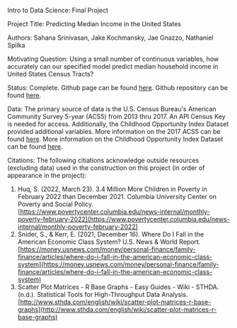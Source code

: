 Intro to Data Science: Final Project 

Project Title: Predicting Median Income in the United States

Authors: Sahana Srinivasan, Jake Kochmansky, Jae Gnazzo, Nathaniel Spilka

Motivating Question: Using a small number of continuous variables, how accurately can our specified model predict median 
household income in United States Census Tracts?

Status: Complete. Github page can be found [here](https://sahanasrin.github.io/ds_finalproject/). Github repository can be found [here](https://github.com/sahanasrin/ds_finalproject).

Data: The primary source of data is the U.S. Census Bureau's American Community Survey 5-year (ACS5) from 2013 thru 2017. An API Census Key is needed for access. Additionally, the Childhood Opportunity Index Dataset provided additional variables. More information on the 2017 ACS5 can be found [here](https://www.census.gov/programs-surveys/acs/technical-documentation/table-and-geography-changes/2017/5-year.html). More information on the Childhood Opportunity Index Dataset can be found [here](https://www.diversitydatakids.org/child-opportunity-index).

Citations: The following citiations acknowledge outside resources (excluding data) used in the construction on this project (in order of appearance in the project):
  1. Huq, S. (2022, March 23). 3.4 Million More Children in Poverty in February 2022 than December 2021. Columbia University Center on Poverty and Social Policy. [https://www.povertycenter.columbia.edu/news-internal/monthly-poverty-february-2022](https://www.povertycenter.columbia.edu/news-internal/monthly-poverty-february-2022)
  2. Snider, S., & Kerr, E. (2021, December 16). Where Do I Fall in the American Economic Class System? U.S. News & World Report. [https://money.usnews.com/money/personal-finance/family-finance/articles/where-do-i-fall-in-the-american-economic-class-system](https://money.usnews.com/money/personal-finance/family-finance/articles/where-do-i-fall-in-the-american-economic-class-system)
  3. Scatter Plot Matrices - R Base Graphs - Easy Guides - Wiki - STHDA. (n.d.). Statistical Tools for High-Throughput Data Analysis. [http://www.sthda.com/english/wiki/scatter-plot-matrices-r-base-graphs](http://www.sthda.com/english/wiki/scatter-plot-matrices-r-base-graphs)
 
